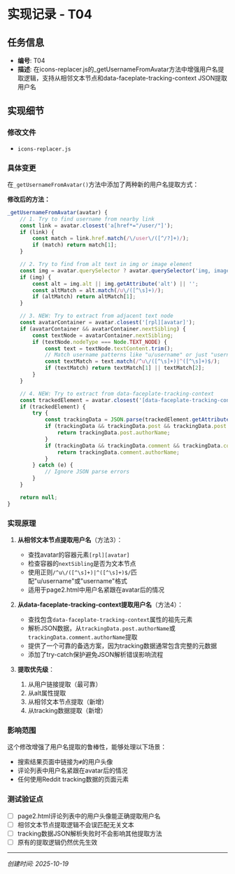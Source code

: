# 实现记录 - T04

## 任务信息
- **编号**: T04
- **描述**: 在icons-replacer.js的_getUsernameFromAvatar方法中增强用户名提取逻辑，支持从相邻文本节点和data-faceplate-tracking-context JSON提取用户名

## 实现细节

### 修改文件
- `icons-replacer.js`

### 具体变更

在`_getUsernameFromAvatar()`方法中添加了两种新的用户名提取方式：

**修改后的方法：**
```javascript
_getUsernameFromAvatar(avatar) {
    // 1. Try to find username from nearby link
    const link = avatar.closest('a[href*="/user/"]');
    if (link) {
        const match = link.href.match(/\/user\/([^/?]+)/);
        if (match) return match[1];
    }

    // 2. Try to find from alt text in img or image element
    const img = avatar.querySelector ? avatar.querySelector('img, image') : (avatar.tagName === 'IMG' || avatar.tagName === 'image' ? avatar : null);
    if (img) {
        const alt = img.alt || img.getAttribute('alt') || '';
        const altMatch = alt.match(/u\/([^\s]+)/);
        if (altMatch) return altMatch[1];
    }

    // 3. NEW: Try to extract from adjacent text node
    const avatarContainer = avatar.closest('[rpl][avatar]');
    if (avatarContainer && avatarContainer.nextSibling) {
        const textNode = avatarContainer.nextSibling;
        if (textNode.nodeType === Node.TEXT_NODE) {
            const text = textNode.textContent.trim();
            // Match username patterns like "u/username" or just "username"
            const textMatch = text.match(/^u\/([^\s]+)|^([^\s]+)$/);
            if (textMatch) return textMatch[1] || textMatch[2];
        }
    }

    // 4. NEW: Try to extract from data-faceplate-tracking-context
    const trackedElement = avatar.closest('[data-faceplate-tracking-context]');
    if (trackedElement) {
        try {
            const trackingData = JSON.parse(trackedElement.getAttribute('data-faceplate-tracking-context'));
            if (trackingData && trackingData.post && trackingData.post.authorName) {
                return trackingData.post.authorName;
            }
            if (trackingData && trackingData.comment && trackingData.comment.authorName) {
                return trackingData.comment.authorName;
            }
        } catch (e) {
            // Ignore JSON parse errors
        }
    }

    return null;
}
```

### 实现原理

1. **从相邻文本节点提取用户名**（方法3）：
   - 查找avatar的容器元素`[rpl][avatar]`
   - 检查容器的`nextSibling`是否为文本节点
   - 使用正则`/^u\/([^\s]+)|^([^\s]+)$/`匹配"u/username"或"username"格式
   - 适用于page2.html中用户名紧跟在avatar后的情况

2. **从data-faceplate-tracking-context提取用户名**（方法4）：
   - 查找包含`data-faceplate-tracking-context`属性的祖先元素
   - 解析JSON数据，从`trackingData.post.authorName`或`trackingData.comment.authorName`提取
   - 提供了一个可靠的备选方案，因为tracking数据通常包含完整的元数据
   - 添加了try-catch保护避免JSON解析错误影响流程

3. **提取优先级**：
   1. 从用户链接提取（最可靠）
   2. 从alt属性提取
   3. 从相邻文本节点提取（新增）
   4. 从tracking数据提取（新增）

### 影响范围

这个修改增强了用户名提取的鲁棒性，能够处理以下场景：
- 搜索结果页面中链接为`#`的用户头像
- 评论列表中用户名紧跟在avatar后的情况
- 任何使用Reddit tracking数据的页面元素

### 测试验证点

- [ ] page2.html评论列表中的用户头像能正确提取用户名
- [ ] 相邻文本节点提取逻辑不会误匹配无关文本
- [ ] tracking数据JSON解析失败时不会影响其他提取方法
- [ ] 原有的提取逻辑仍然优先生效

---
*创建时间: 2025-10-19*

